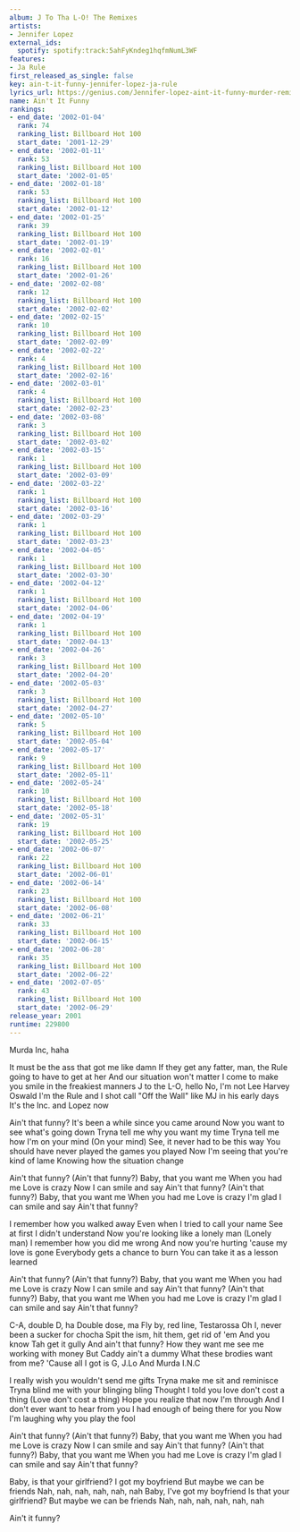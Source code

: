 ```yaml
---
album: J To Tha L-O! The Remixes
artists:
- Jennifer Lopez
external_ids:
  spotify: spotify:track:5ahFyKndeg1hqfmNumL3WF
features:
- Ja Rule
first_released_as_single: false
key: ain-t-it-funny-jennifer-lopez-ja-rule
lyrics_url: https://genius.com/Jennifer-lopez-aint-it-funny-murder-remix-lyrics
name: Ain't It Funny
rankings:
- end_date: '2002-01-04'
  rank: 74
  ranking_list: Billboard Hot 100
  start_date: '2001-12-29'
- end_date: '2002-01-11'
  rank: 53
  ranking_list: Billboard Hot 100
  start_date: '2002-01-05'
- end_date: '2002-01-18'
  rank: 53
  ranking_list: Billboard Hot 100
  start_date: '2002-01-12'
- end_date: '2002-01-25'
  rank: 39
  ranking_list: Billboard Hot 100
  start_date: '2002-01-19'
- end_date: '2002-02-01'
  rank: 16
  ranking_list: Billboard Hot 100
  start_date: '2002-01-26'
- end_date: '2002-02-08'
  rank: 12
  ranking_list: Billboard Hot 100
  start_date: '2002-02-02'
- end_date: '2002-02-15'
  rank: 10
  ranking_list: Billboard Hot 100
  start_date: '2002-02-09'
- end_date: '2002-02-22'
  rank: 4
  ranking_list: Billboard Hot 100
  start_date: '2002-02-16'
- end_date: '2002-03-01'
  rank: 4
  ranking_list: Billboard Hot 100
  start_date: '2002-02-23'
- end_date: '2002-03-08'
  rank: 3
  ranking_list: Billboard Hot 100
  start_date: '2002-03-02'
- end_date: '2002-03-15'
  rank: 1
  ranking_list: Billboard Hot 100
  start_date: '2002-03-09'
- end_date: '2002-03-22'
  rank: 1
  ranking_list: Billboard Hot 100
  start_date: '2002-03-16'
- end_date: '2002-03-29'
  rank: 1
  ranking_list: Billboard Hot 100
  start_date: '2002-03-23'
- end_date: '2002-04-05'
  rank: 1
  ranking_list: Billboard Hot 100
  start_date: '2002-03-30'
- end_date: '2002-04-12'
  rank: 1
  ranking_list: Billboard Hot 100
  start_date: '2002-04-06'
- end_date: '2002-04-19'
  rank: 1
  ranking_list: Billboard Hot 100
  start_date: '2002-04-13'
- end_date: '2002-04-26'
  rank: 3
  ranking_list: Billboard Hot 100
  start_date: '2002-04-20'
- end_date: '2002-05-03'
  rank: 3
  ranking_list: Billboard Hot 100
  start_date: '2002-04-27'
- end_date: '2002-05-10'
  rank: 5
  ranking_list: Billboard Hot 100
  start_date: '2002-05-04'
- end_date: '2002-05-17'
  rank: 9
  ranking_list: Billboard Hot 100
  start_date: '2002-05-11'
- end_date: '2002-05-24'
  rank: 10
  ranking_list: Billboard Hot 100
  start_date: '2002-05-18'
- end_date: '2002-05-31'
  rank: 19
  ranking_list: Billboard Hot 100
  start_date: '2002-05-25'
- end_date: '2002-06-07'
  rank: 22
  ranking_list: Billboard Hot 100
  start_date: '2002-06-01'
- end_date: '2002-06-14'
  rank: 23
  ranking_list: Billboard Hot 100
  start_date: '2002-06-08'
- end_date: '2002-06-21'
  rank: 33
  ranking_list: Billboard Hot 100
  start_date: '2002-06-15'
- end_date: '2002-06-28'
  rank: 35
  ranking_list: Billboard Hot 100
  start_date: '2002-06-22'
- end_date: '2002-07-05'
  rank: 43
  ranking_list: Billboard Hot 100
  start_date: '2002-06-29'
release_year: 2001
runtime: 229800
---
```

Murda Inc, haha


It must be the ass that got me like damn
If they get any fatter, man, the Rule going to have to get at her
And our situation won't matter
I come to make you smile in the freakiest manners
J to the L-O, hello
No, I'm not Lee Harvey Oswald
I'm the Rule and I shot call
"Off the Wall" like MJ in his early days
It's the Inc. and Lopez now


Ain't that funny?
It's been a while since you came around
Now you want to see what's going down
Tryna tell me why you want my time
Tryna tell me how I'm on your mind (On your mind)
See, it never had to be this way
You should have never played the games you played
Now I'm seeing that you're kind of lame
Knowing how the situation change


Ain't that funny? (Ain't that funny?)
Baby, that you want me
When you had me
Love is crazy
Now I can smile and say
Ain't that funny? (Ain't that funny?)
Baby, that you want me
When you had me
Love is crazy
I'm glad I can smile and say
Ain't that funny?


I remember how you walked away
Even when I tried to call your name
See at first I didn't understand
Now you're looking like a lonely man (Lonely man)
I remember how you did me wrong
And now you're hurting 'cause my love is gone
Everybody gets a chance to burn
You can take it as a lesson learned


Ain't that funny? (Ain't that funny?)
Baby, that you want me
When you had me
Love is crazy
Now I can smile and say
Ain't that funny? (Ain't that funny?)
Baby, that you want me
When you had me
Love is crazy
I'm glad I can smile and say
Ain't that funny?


C-A, double D, ha
Double dose, ma
Fly by, red line, Testarossa
Oh I, never been a sucker for chocha
Spit the ism, hit them, get rid of 'em
And you know Tah get it gully
And ain't that funny?
How they want me see me working with money
But Caddy ain't a dummy
What these brodies want from me?
'Cause all I got is G, J.Lo
And Murda I.N.C


I really wish you wouldn't send me gifts
Tryna make me sit and reminisce
Tryna blind me with your blinging bling
Thought I told you love don't cost a thing (Love don't cost a thing)
Hope you realize that now I'm through
And I don't ever want to hear from you
I had enough of being there for you
Now I'm laughing why you play the fool


Ain't that funny? (Ain't that funny?)
Baby, that you want me
When you had me
Love is crazy
Now I can smile and say
Ain't that funny? (Ain't that funny?)
Baby, that you want me
When you had me
Love is crazy
I'm glad I can smile and say
Ain't that funny?


Baby, is that your girlfriend?
I got my boyfriend
But maybe we can be friends
Nah, nah, nah, nah, nah, nah
Baby, I've got my boyfriend
Is that your girlfriend?
But maybe we can be friends
Nah, nah, nah, nah, nah, nah


Ain't it funny?
